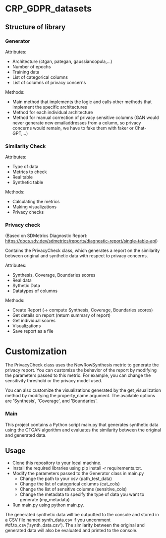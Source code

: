# CRP_GDPR_datasets

## Structure of library

### Generator
Attributes:
- Architecture (ctgan, pategan, gaussiancopula,...)
- Number of epochs
- Training data
- List of categorical columns 
- List of columns of privacy concerns

Methods:
- Main method that implements the logic and calls other methods that implement the specific architectures
- Method for each individual architecture
- Method for manual correction of privacy sensitive columns (GAN would never generate new emailaddresses from a column, so privacy concerns would remain, we have to fake them with faker or Chat-GPT,...)


### Similarity Check
Attributes:
- Type of data
- Metrics to check
- Real table
- Synthetic table

Methods:
- Calculating the metrics
- Making visualizations
- Privacy checks

### Privacy check 
(Based on SDMetrics Diagnostic Report: https://docs.sdv.dev/sdmetrics/reports/diagnostic-report/single-table-api)

Contains the PrivacyCheck class, which generates a report on the similarity between original and synthetic data with respect to privacy concerns. 

Attributes:
- Synthesis, Coverage, Boundaries scores
- Real data
- Sythetic Data
- Datatypes of columns

Methods:
- Create Report (-> compute Synthesis, Coverage, Boundaries scores)
- Get details on report (return summary of report)
- Get individual scores
- Visualizations
- Save report as a file

# Customization 

The PrivacyCheck class uses the NewRowSynthesis metric to generate the privacy report. You can customize the behavior of the report by modifying the parameters passed to this metric. For example, you can change the sensitivity threshold or the privacy model used.

You can also customize the visualizations generated by the get_visualization method by modifying the property_name argument. The available options are 'Synthesis', 'Coverage', and 'Boundaries'.

### Main 
This project contains a Python script main.py that generates synthetic data using the CTGAN algorithm and evaluates the similarity between the original and generated data. 

## Usage

* Clone this repository to your local machine.
* Install the required libraries using pip install -r requirements.txt.
* Modify the parameters passed to the Generator class in main.py
  - Change the path to your csv (path_test_data)
  - Change the list of categorical columns (cat_cols)
  - Change the list of sensitive columns (sensitive_cols)
  - Change the metadata to specify the type of data you want to generate (my_metadata)
* Run main.py using python main.py.

The generated synthetic data will be outputted to the console and stored in a CSV file named synth_data.csv if you uncomment #df.to_csv('synth_data.csv'). The similarity between the original and generated data will also be evaluated and printed to the console. 



